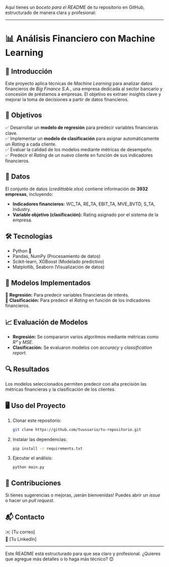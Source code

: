 Aquí tienes un *boceto para el README* de tu repositorio en GitHub, estructurado de manera clara y profesional:  

---

# 📊 Análisis Financiero con Machine Learning  

## 🏦 Introducción  
Este proyecto aplica técnicas de *Machine Learning* para analizar datos financieros de *Big Finance S.A.*, una empresa dedicada al sector bancario y concesión de préstamos a empresas. El objetivo es extraer insights clave y mejorar la toma de decisiones a partir de datos financieros.  

## 🎯 Objetivos  
✅ Desarrollar un **modelo de regresión** para predecir variables financieras clave.  
✅ Implementar un **modelo de clasificación** para asignar automáticamente un *Rating* a cada cliente.  
✅ Evaluar la calidad de los modelos mediante métricas de desempeño.  
✅ Predecir el *Rating* de un nuevo cliente en función de sus indicadores financieros.  

## 📂 Datos  
El conjunto de datos (*credittable.xlsx*) contiene información de **3932 empresas**, incluyendo:  
- **Indicadores financieros:** WC_TA, RE_TA, EBIT_TA, MVE_BVTD, S_TA, Industry.  
- **Variable objetivo (clasificación):** Rating asignado por el sistema de la empresa.  

## 🛠️ Tecnologías  
- Python 🐍  
- Pandas, NumPy (Procesamiento de datos)  
- Scikit-learn, XGBoost (Modelado predictivo)  
- Matplotlib, Seaborn (Visualización de datos)  

## 🚀 Modelos Implementados  
🔹 **Regresión:** Para predecir variables financieras de interés.  
🔹 **Clasificación:** Para predecir el *Rating* en función de los indicadores financieros.  

## 📈 Evaluación de Modelos  
- **Regresión:** Se compararon varios algoritmos mediante métricas como *R²* y *MSE*.  
- **Clasificación:** Se evaluaron modelos con *accuracy* y *classification report*.  

## 🔍 Resultados  
Los modelos seleccionados permiten predecir con alta precisión las métricas financieras y la clasificación de los clientes.  

## 🖥️ Uso del Proyecto  
1. Clonar este repositorio:  
   ```bash
   git clone https://github.com/tuusuario/tu-repositorio.git
   ```  
2. Instalar las dependencias:  
   ```bash
   pip install -r requirements.txt
   ```  
3. Ejecutar el análisis:  
   ```bash
   python main.py
   ```  

## 📌 Contribuciones  
Si tienes sugerencias o mejoras, ¡serán bienvenidas! Puedes abrir un *issue* o hacer un *pull request*.  

## 📬 Contacto  
✉️ [Tu correo]  
📍 [Tu LinkedIn]  

---

Este README está estructurado para que sea claro y profesional. ¿Quieres que agregue más detalles o lo haga más técnico? 😊
